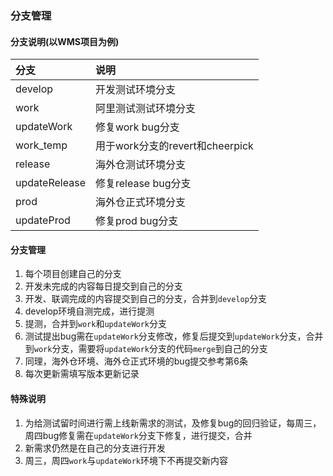 ### 分支管理
#### 分支说明(以WMS项目为例)
 |分支|说明|
 |:-  |:-   |
 |develop|开发测试环境分支|
 |work|阿里测试测试环境分支|
 |updateWork|修复work bug分支|
 |work_temp| 用于work分支的revert和cheerpick|
 |release|海外仓测试环境分支|
 |updateRelease|修复release bug分支|
 |prod|海外仓正式环境分支|
 |updateProd|修复prod bug分支|

#### 分支管理
 1. 每个项目创建自己的分支
 2. 开发未完成的内容每日提交到自己的分支
 3. 开发、联调完成的内容提交到自己的分支，合并到`develop`分支
 4. develop环境自测完成，进行提测
 5. 提测，合并到`work`和`updateWork`分支
 6. 测试提出bug需在`updateWork`分支修改，修复后提交到`updateWork`分支，合并到`work`分支，需要将`updateWork`分支的代码`merge`到自己的分支
 7. 同理，海外仓环境、海外仓正式环境的bug提交参考第6条
 8. 每次更新需填写版本更新记录

#### 特殊说明
 1. 为给测试留时间进行需上线新需求的测试，及修复bug的回归验证，每周三，周四bug修复需在`updateWork`分支下修复，进行提交，合并
 2. 新需求仍然是在自己的分支进行开发
 3. 周三，周四`work`与`updateWork`环境下不再提交新内容
